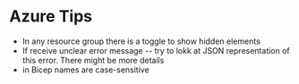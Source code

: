 # Azure Tips

- In any resource group there is a toggle to show hidden elements
- If receive unclear error message -- try to lokk at JSON representation of this error. There might be more details
- in Bicep names are case-sensitive
